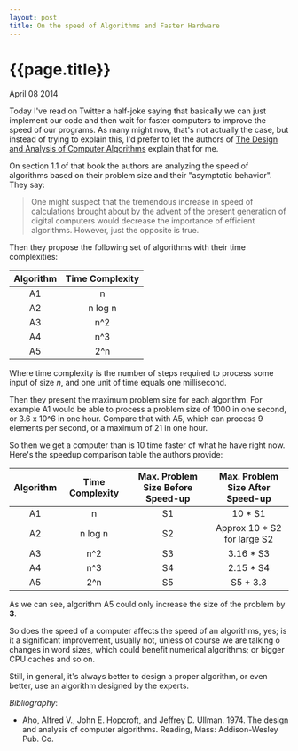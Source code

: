 ```yaml
---
layout: post
title: On the speed of Algorithms and Faster Hardware
---
```


# {{page.title}} #

<span class="meta">April 08 2014</span>

Today I've read on Twitter a half-joke saying that basically we can
just implement our code and then wait for faster computers to improve
the speed of our programs. As many might now, that's not actually the
case, but instead of trying to explain this, I'd prefer to let the
authors of
[The Design and Analysis of Computer Algorithms](http://www.amazon.com/The-Design-Analysis-Computer-Algorithms/dp/0201000296/)
explain that for me.

On section 1.1 of that book the authors are analyzing the speed of
algorithms based on their problem size and their "asymptotic
behavior". They say:

>One might suspect that the tremendous increase in speed of
>calculations brought about by the advent of the present generation of
>digital computers would decrease the importance of efficient
>algorithms. However, just the opposite is true.

Then they propose the following set of algorithms with their time
complexities:

| Algorithm | Time Complexity |
|:--------: |:---------------:|
| A1        | n               |
| A2        | n log n         |
| A3        | n^2             |
| A4        | n^3             |
| A5        | 2^n             |


Where time complexity is the number of steps required to process some
input of size _n_, and one unit of time equals one millisecond.

Then they present the maximum problem size for each algorithm. For
example A1 would be able to process a problem size of 1000 in one
second, or 3.6 x 10^6 in one hour. Compare that with A5, which can
process 9 elements per second, or a maximum of 21 in one hour.


So then we get a computer than is 10 time faster of what he have right
now. Here's the speedup comparison table the authors provide:


| Algorithm    | Time Complexity | Max. Problem Size Before Speed-up | Max. Problem Size After Speed-up |
|:------------:|:---------------:|:---------------------------------:|:--------------------------------:|
| A1           | n               | S1                                | 10 * S1                          |
| A2           | n log n         | S2                                | Approx 10 * S2 for large S2      |
| A3           | n^2             | S3                                | 3.16 * S3                        |
| A4           | n^3             | S4                                | 2.15 * S4                        |
| A5           | 2^n             | S5                                | S5 + 3.3                         |

As we can see, algorithm A5 could only increase the size of the
problem by **3**.

So does the speed of a computer affects the speed of an algorithms,
yes; is it a significant improvement, usually not, unless of course we
are talking o changes in word sizes, which could benefit numerical
algorithms; or bigger CPU caches and so on.

Still, in general, it's always better to design a proper algorithm, or
even better, use an algorithm designed by the experts.

_Bibliography_:

- Aho, Alfred V., John E. Hopcroft, and Jeffrey D. Ullman. 1974. The design and analysis of computer algorithms. Reading, Mass: Addison-Wesley Pub. Co.
